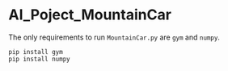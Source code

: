 # AI_Poject_MountainCar
The only requirements to run `MountainCar.py` are `gym` and `numpy`.
```
pip install gym
pip install numpy
```
